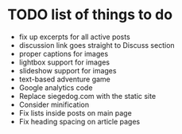TODO list of things to do
=========================

 * fix up excerpts for all active posts
 * discussion link goes straight to Discuss section
 * proper captions for images
 * lightbox support for images
 * slideshow support for images
 * text-based adventure game
 * Google analytics code
 * Replace siegedog.com with the static site
 * Consider minification
 * Fix lists inside posts on main page
 * Fix heading spacing on article pages
